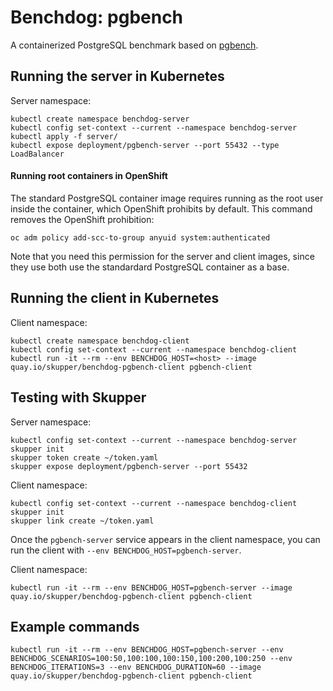 # Benchdog: pgbench

A containerized PostgreSQL benchmark based on [pgbench][pgbench].

[pgbench]: https://www.postgresql.org/docs/current/pgbench.html

## Running the server in Kubernetes

Server namespace:

    kubectl create namespace benchdog-server
    kubectl config set-context --current --namespace benchdog-server
    kubectl apply -f server/
    kubectl expose deployment/pgbench-server --port 55432 --type LoadBalancer

#### Running root containers in OpenShift

The standard PostgreSQL container image requires running as the root
user inside the container, which OpenShift prohibits by default.  This
command removes the OpenShift prohibition:

    oc adm policy add-scc-to-group anyuid system:authenticated

Note that you need this permission for the server and client images,
since they use both use the standardard PostgreSQL container as a
base.

## Running the client in Kubernetes

Client namespace:

    kubectl create namespace benchdog-client
    kubectl config set-context --current --namespace benchdog-client
    kubectl run -it --rm --env BENCHDOG_HOST=<host> --image quay.io/skupper/benchdog-pgbench-client pgbench-client

## Testing with Skupper

Server namespace:

    kubectl config set-context --current --namespace benchdog-server
    skupper init
    skupper token create ~/token.yaml
    skupper expose deployment/pgbench-server --port 55432

Client namespace:

    kubectl config set-context --current --namespace benchdog-client
    skupper init
    skupper link create ~/token.yaml

Once the `pgbench-server` service appears in the client namespace, you
can run the client with `--env BENCHDOG_HOST=pgbench-server`.

Client namespace:

    kubectl run -it --rm --env BENCHDOG_HOST=pgbench-server --image quay.io/skupper/benchdog-pgbench-client pgbench-client

## Example commands

    kubectl run -it --rm --env BENCHDOG_HOST=pgbench-server --env BENCHDOG_SCENARIOS=100:50,100:100,100:150,100:200,100:250 --env BENCHDOG_ITERATIONS=3 --env BENCHDOG_DURATION=60 --image quay.io/skupper/benchdog-pgbench-client pgbench-client
